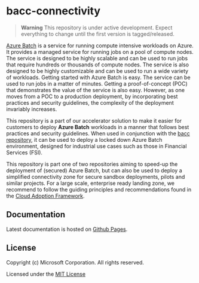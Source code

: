 # bacc-connectivity

> __Warning__
> This repository is under active development. Expect everything to change until the first version is tagged/released.

[Azure Batch](https://learn.microsoft.com/en-us/azure/batch/batch-technical-overview)
is a service for running compute intensive workloads on Azure. It provides a managed service for running
jobs on a pool of compute nodes. The service is designed to be highly scalable and can be used to run jobs that
require hundreds or thousands of compute nodes. The service is also designed to be highly customizable and can be
used to run a wide variety of workloads. Getting started with Azure Batch is easy. The service can be used to run jobs
in a matter of minutes. Getting a proof-of-concept (POC) that demonstrates the value of the service is also easy.
However, as one moves from a POC to a production deployment, by incorporating best practices and security guidelines,
the complexity of the deployment invariably increases.

This repository is a part of our accelerator solution to make it easier for customers to deploy **Azure Batch** workloads
in a manner that follows best practices and security guidelines. When used in conjunction with the [bacc repository](https://github.com/Azure/bacc),
it can be used to deploy a locked down Azure Batch environment, designed for industrial use cases such as those in Financial Services (FSI).

This repository is part one of two repositories aiming to speed-up the deployment of (secured) Azure Batch, but can also be
used to deploy a simplified connectivity zone for secure sandbox deployments, pilots and similar projects. For a large scale,
enterprise ready landing zone, we recommend to follow the guiding principles and recommendations found in the
[Cloud Adoption Framework](https://learn.microsoft.com/en-us/azure/cloud-adoption-framework/ready/landing-zone/#platform-vs-application-landing-zones).

## Documentation

Latest documentation is hosted on [Github Pages](https://azure.github.io/bacc-connectivity/).

## License

Copyright (c) Microsoft Corporation. All rights reserved.

Licensed under the [MIT License](./LICENSE)
